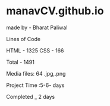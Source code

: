 # manavCV.github.io


made by - Bharat Paliwal

Lines of Code

HTML - 1325
CSS - 166

Total - 1491

Media files: 64 .jpg,.png


Project Time :5-6- days

Completed _ 2 days

